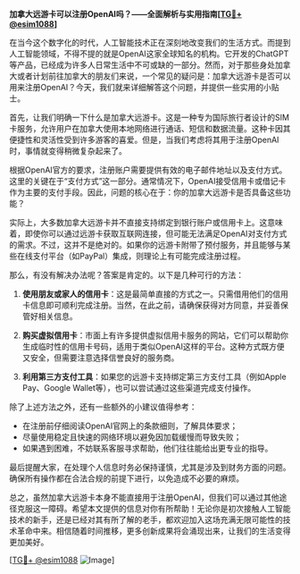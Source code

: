 **加拿大远游卡可以注册OpenAI吗？——全面解析与实用指南[[TG💪+ @esim1088](https://t.me/s/esim1088)]**

在当今这个数字化的时代，人工智能技术正在深刻地改变我们的生活方式。而提到人工智能领域，不得不提的就是OpenAI这家全球知名的机构。它开发的ChatGPT等产品，已经成为许多人日常生活中不可或缺的一部分。然而，对于那些身处加拿大或者计划前往加拿大的朋友们来说，一个常见的疑问是：加拿大远游卡是否可以用来注册OpenAI？今天，我们就来详细解答这个问题，并提供一些实用的小贴士。

首先，让我们明确一下什么是加拿大远游卡。这是一种专为国际旅行者设计的SIM卡服务，允许用户在加拿大使用本地网络进行通话、短信和数据流量。这种卡因其便捷性和灵活性受到许多游客的喜爱。但是，当我们考虑将其用于注册OpenAI时，事情就变得稍微复杂起来了。

根据OpenAI官方的要求，注册账户需要提供有效的电子邮件地址以及支付方式。这里的关键在于“支付方式”这一部分。通常情况下，OpenAI接受信用卡或借记卡作为主要的支付手段。因此，问题的核心在于：你的加拿大远游卡是否具备这些功能？

实际上，大多数加拿大远游卡并不直接支持绑定到银行账户或信用卡上。这意味着，即使你可以通过远游卡获取互联网连接，但可能无法满足OpenAI对支付方式的需求。不过，这并不是绝对的。如果你的远游卡附带了预付服务，并且能够与某些在线支付平台（如PayPal）集成，则理论上有可能完成注册过程。

那么，有没有解决办法呢？答案是肯定的。以下是几种可行的方法：

1. **使用朋友或家人的信用卡**：这是最简单直接的方式之一。只需借用他们的信用卡信息即可顺利完成注册。当然，在此之前，请确保获得对方同意，并妥善保管好相关信息。

2. **购买虚拟信用卡**：市面上有许多提供虚拟信用卡服务的网站，它们可以帮助你生成临时性的信用卡号码，适用于类似OpenAI这样的平台。这种方式既方便又安全，但需要注意选择信誉良好的服务商。

3. **利用第三方支付工具**：如果您的远游卡支持绑定第三方支付工具（例如Apple Pay、Google Wallet等），也可以尝试通过这些渠道完成支付操作。

除了上述方法之外，还有一些额外的小建议值得参考：
- 在注册前仔细阅读OpenAI官网上的条款细则，了解具体要求；
- 尽量使用稳定且快速的网络环境以避免因加载缓慢而导致失败；
- 如果遇到困难，不妨联系客服寻求帮助，他们往往能给出更专业的指导。

最后提醒大家，在处理个人信息时务必保持谨慎，尤其是涉及到财务方面的问题。确保所有操作都在合法合规的前提下进行，以免造成不必要的麻烦。

总之，虽然加拿大远游卡本身不能直接用于注册OpenAI，但我们可以通过其他途径克服这一障碍。希望本文提供的信息对你有所帮助！无论你是初次接触人工智能技术的新手，还是已经对其有所了解的老手，都欢迎加入这场充满无限可能性的技术革命中来。相信随着时间推移，更多创新成果将会涌现出来，让我们的生活变得更加美好。

[[TG💪+ @esim1088](https://t.me/s/esim1088) ![Image](https://i.postimg.cc/4NQfJmqS/Snipaste-2025-05-13-00-14-12.png)]